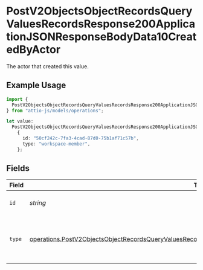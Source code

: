# PostV2ObjectsObjectRecordsQueryValuesRecordsResponse200ApplicationJSONResponseBodyData10CreatedByActor

The actor that created this value.

## Example Usage

```typescript
import {
  PostV2ObjectsObjectRecordsQueryValuesRecordsResponse200ApplicationJSONResponseBodyData10CreatedByActor,
} from "attio-js/models/operations";

let value:
  PostV2ObjectsObjectRecordsQueryValuesRecordsResponse200ApplicationJSONResponseBodyData10CreatedByActor =
    {
      id: "50cf242c-7fa3-4cad-87d0-75b1af71c57b",
      type: "workspace-member",
    };
```

## Fields

| Field                                                                                                                                                                                                                              | Type                                                                                                                                                                                                                               | Required                                                                                                                                                                                                                           | Description                                                                                                                                                                                                                        |
| ---------------------------------------------------------------------------------------------------------------------------------------------------------------------------------------------------------------------------------- | ---------------------------------------------------------------------------------------------------------------------------------------------------------------------------------------------------------------------------------- | ---------------------------------------------------------------------------------------------------------------------------------------------------------------------------------------------------------------------------------- | ---------------------------------------------------------------------------------------------------------------------------------------------------------------------------------------------------------------------------------- |
| `id`                                                                                                                                                                                                                               | *string*                                                                                                                                                                                                                           | :heavy_minus_sign:                                                                                                                                                                                                                 | An ID to identify the actor.                                                                                                                                                                                                       |
| `type`                                                                                                                                                                                                                             | [operations.PostV2ObjectsObjectRecordsQueryValuesRecordsResponse200ApplicationJSONResponseBodyData10Type](../../models/operations/postv2objectsobjectrecordsqueryvaluesrecordsresponse200applicationjsonresponsebodydata10type.md) | :heavy_minus_sign:                                                                                                                                                                                                                 | The type of actor. [Read more information on actor types here](/docs/actors).                                                                                                                                                      |